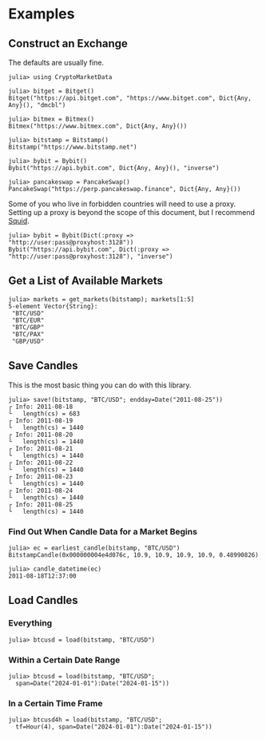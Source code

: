 # Examples

## Construct an Exchange

The defaults are usually fine.

```julia-repl
julia> using CryptoMarketData

julia> bitget = Bitget()
Bitget("https://api.bitget.com", "https://www.bitget.com", Dict{Any, Any}(), "dmcbl")

julia> bitmex = Bitmex()
Bitmex("https://www.bitmex.com", Dict{Any, Any}())

julia> bitstamp = Bitstamp()
Bitstamp("https://www.bitstamp.net")

julia> bybit = Bybit()
Bybit("https://api.bybit.com", Dict{Any, Any}(), "inverse")

julia> pancakeswap = PancakeSwap()
PancakeSwap("https://perp.pancakeswap.finance", Dict{Any, Any}())
```

Some of you who live in forbidden countries will need to use a proxy. Setting
up a proxy is beyond the scope of this document, but I recommend
[Squid](https://www.digitalocean.com/community/tutorials/how-to-set-up-squid-proxy-on-ubuntu-22-04).

```julia-repl
julia> bybit = Bybit(Dict(:proxy => "http://user:pass@proxyhost:3128"))
Bybit("https://api.bybit.com", Dict(:proxy => "http://user:pass@proxyhost:3128"), "inverse")
```

## Get a List of Available Markets

```julia-repl
julia> markets = get_markets(bitstamp); markets[1:5]
5-element Vector{String}:
 "BTC/USD"
 "BTC/EUR"
 "BTC/GBP"
 "BTC/PAX"
 "GBP/USD"
```

## Save Candles

This is the most basic thing you can do with this library.

```julia-repl
julia> save!(bitstamp, "BTC/USD"; endday=Date("2011-08-25"))
┌ Info: 2011-08-18
└   length(cs) = 683
┌ Info: 2011-08-19
└   length(cs) = 1440
┌ Info: 2011-08-20
└   length(cs) = 1440
┌ Info: 2011-08-21
└   length(cs) = 1440
┌ Info: 2011-08-22
└   length(cs) = 1440
┌ Info: 2011-08-23
└   length(cs) = 1440
┌ Info: 2011-08-24
└   length(cs) = 1440
┌ Info: 2011-08-25
└   length(cs) = 1440
```

### Find Out When Candle Data for a Market Begins

```julia-repl
julia> ec = earliest_candle(bitstamp, "BTC/USD")
BitstampCandle(0x000000004e4d076c, 10.9, 10.9, 10.9, 10.9, 0.48990826)

julia> candle_datetime(ec)
2011-08-18T12:37:00
```

## Load Candles

### Everything

```julia-repl
julia> btcusd = load(bitstamp, "BTC/USD")
```

### Within a Certain Date Range

```julia-repl
julia> btcusd = load(bitstamp, "BTC/USD";
  span=Date("2024-01-01"):Date("2024-01-15"))
```

### In a Certain Time Frame

```julia-repl
julia> btcusd4h = load(bitstamp, "BTC/USD";
  tf=Hour(4), span=Date("2024-01-01"):Date("2024-01-15"))
```

